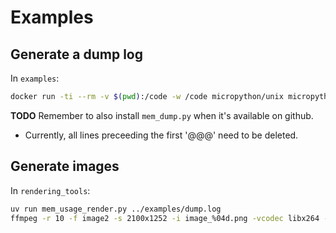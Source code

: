 # Examples

## Generate a dump log

In `examples`:

```bash
docker run -ti --rm -v $(pwd):/code -w /code micropython/unix micropython -X heapsize=500000 -c "import mip; mip.install('logging'); import example1" | tee dump.log
```

**TODO** Remember to also install `mem_dump.py` when it's available on github.

- Currently, all lines preceeding the first '@@@' need to be deleted.

## Generate images

In `rendering_tools`:

```bash
uv run mem_usage_render.py ../examples/dump.log
ffmpeg -r 10 -f image2 -s 2100x1252 -i image_%04d.png -vcodec libx264 -crf 25 -pix_fmt yuv420p mem_usage.mp4
```